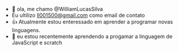 - 👋 ola, me chamo @WilliamLucasSilva
- Eu ultilizo ll001500@gmail.com como email de contato
- 👍 Atualmente estou enteressado em aprender a programar novas linguagens.
- 🌱 eu estou recentemente aprendendo a progamar a linguagem de JavaScript e scratch

<!---
WilliamLucasSilva/WilliamLucasSilva is a ✨ special ✨ repository because its `README.md` (this file) appears on your GitHub profile.
You can click the Preview link to take a look at your changes.
--->

